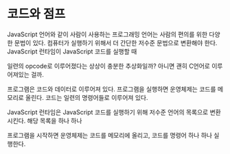 코드와 점프
==========

JavaScript 언어와 같이 사람이 사용하는 프로그래밍 언어는
사람의 편의를 위한 다양한 문법이 있다.
컴퓨터가 실행하기 위해서 더 간단한 저수준 문법으로 변환해야 한다.
JavaScript 런타임이 JavaScript 코드를 실행할 때 


일련의 opcode로 이루어졌다는 상상이 충분한 추상화일까?
아니면 괜히 C언어로 이루어져있는 걸까.

프로그램은 코드와 데이터로 이루어져 있다.
프로그램을 실행하면 운영체제는 코드를 메모리로 올린다.
코드는 일련의 명령어들로 이루어져 있다.

JavaScript 런타임은 JavaScript 코드를 실행하기 위해 저수준 언어의 목록으로 변환시킨다.
해당 목록을 하나 하나 



프로그램을 시작하면 운영체제는 코드를 메모리에 올리고,
코드를 명령어 하나 하나 실행한다.